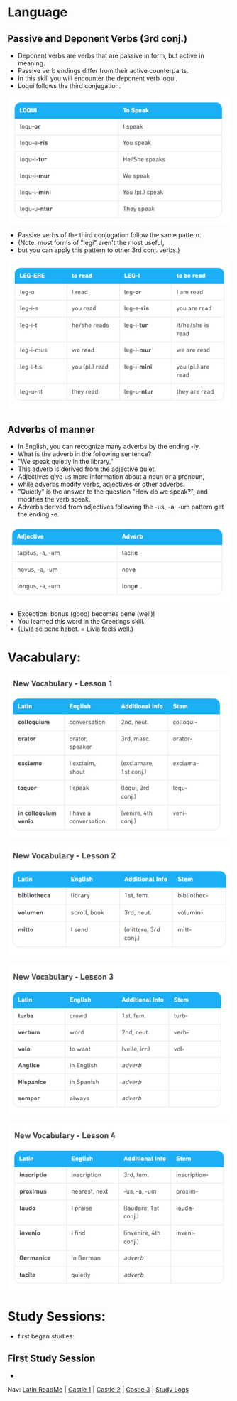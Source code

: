 # Language

## Passive and Deponent Verbs (3rd conj.)
* Deponent verbs are verbs that are passive in form, but active in meaning. 
* Passive verb endings differ from their active counterparts. 
* In this skill you will encounter the deponent verb loqui. 
* Loqui follows the third conjugation.

![Image1](https://github.com/EO4wellness/T-I-L/blob/main/polyglot/latin/Castle-3/Images/Language-image1.png)

* Passive verbs of the third conjugation follow the same pattern. 
* (Note: most forms of "legi" aren't the most useful, 
* but you can apply this pattern to other 3rd conj. verbs.)

![Image2](https://github.com/EO4wellness/T-I-L/blob/main/polyglot/latin/Castle-3/Images/Language-image2.png)

## Adverbs of manner
* In English, you can recognize many adverbs by the ending -ly. 
* What is the adverb in the following sentence?
* "We speak quietly in the library."
* This adverb is derived from the adjective quiet. 
* Adjectives give us more information about a noun or a pronoun, 
* while adverbs modify verbs, adjectives or other adverbs. 
* "Quietly" is the answer to the question "How do we speak?", and modifies the verb speak.
* Adverbs derived from adjectives following the -us, -a, -um pattern get the ending -e.

![Image3](https://github.com/EO4wellness/T-I-L/blob/main/polyglot/latin/Castle-3/Images/Language-image3.png)

* Exception: bonus (good) becomes bene (well)! 
* You learned this word in the Greetings skill. 
* (Livia se bene habet. = Livia feels well.)

# Vacabulary: 

![Lesson1](https://github.com/EO4wellness/T-I-L/blob/main/polyglot/latin/Castle-3/Images/Language-lesson1.png)

![Lesson2](https://github.com/EO4wellness/T-I-L/blob/main/polyglot/latin/Castle-3/Images/Language-lesson2.png)

![Lesson3](https://github.com/EO4wellness/T-I-L/blob/main/polyglot/latin/Castle-3/Images/Language-lesson3.png)

![Lesson4](https://github.com/EO4wellness/T-I-L/blob/main/polyglot/latin/Castle-3/Images/Language-lesson4.png)

# Study Sessions:
* first began studies:

## First Study Session 
* 

Nav: [Latin ReadMe](https://github.com/EO4wellness/T-I-L/tree/main/polyglot/latin) | [Castle 1](https://github.com/EO4wellness/T-I-L/tree/main/polyglot/latin/Castle-1) | [Castle 2](https://github.com/EO4wellness/T-I-L/tree/main/polyglot/latin/Castle-2) | [Castle 3](https://github.com/EO4wellness/T-I-L/tree/main/polyglot/latin/Castle-3) | [Study Logs](https://github.com/EO4wellness/T-I-L/tree/main/polyglot/latin/study-log)

